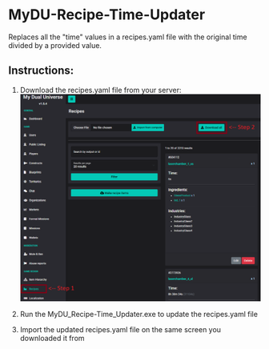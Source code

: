 # MyDU-Recipe-Time-Updater
Replaces all the "time" values in a recipes.yaml file with the original time divided by a provided value.



## Instructions:
1. Download the recipes.yaml file from your server:
![alt text](https://github.com/Oblivionburn/MyDU-Recipe-Time-Updater/blob/main/Dump%20recipes.yaml.png)

2. Run the MyDU_Recipe-Time_Updater.exe to update the recipes.yaml file

3. Import the updated recipes.yaml file on the same screen you downloaded it from
